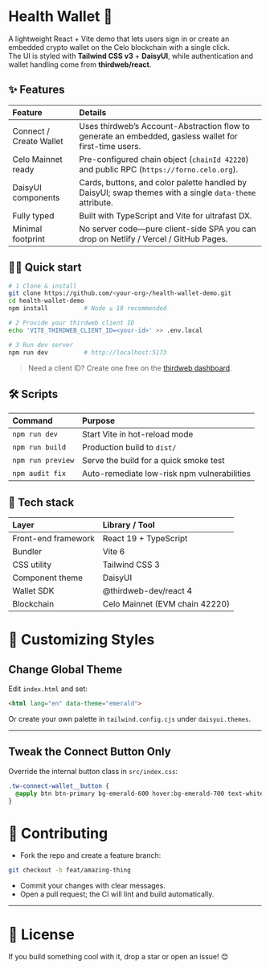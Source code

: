 # Health Wallet 🌿

A lightweight React + Vite demo that lets users sign in or create an embedded crypto wallet on the Celo blockchain with a single click.  
The UI is styled with **Tailwind CSS v3** + **DaisyUI**, while authentication and wallet handling come from **thirdweb/react**.

## ✨ Features

| Feature | Details |
|:--------|:--------|
| Connect / Create Wallet | Uses thirdweb’s Account-Abstraction flow to generate an embedded, gasless wallet for first-time users. |
| Celo Mainnet ready | Pre-configured chain object (`chainId 42220`) and public RPC (`https://forno.celo.org`). |
| DaisyUI components | Cards, buttons, and color palette handled by DaisyUI; swap themes with a single `data-theme` attribute. |
| Fully typed | Built with TypeScript and Vite for ultrafast DX. |
| Minimal footprint | No server code—pure client-side SPA you can drop on Netlify / Vercel / GitHub Pages. |

## 🏃‍♂️ Quick start

```bash
# 1 Clone & install
git clone https://github.com/<your-org>/health-wallet-demo.git
cd health-wallet-demo
npm install          # Node ≥ 18 recommended

# 2 Provide your thirdweb client ID
echo 'VITE_THIRDWEB_CLIENT_ID=<your-id>' >> .env.local

# 3 Run dev server
npm run dev          # http://localhost:5173
```

> Need a client ID? Create one free on the [thirdweb dashboard](https://thirdweb.com).

## 🛠 Scripts

| Command | Purpose |
|:--------|:--------|
| `npm run dev` | Start Vite in hot-reload mode |
| `npm run build` | Production build to `dist/` |
| `npm run preview` | Serve the build for a quick smoke test |
| `npm audit fix` | Auto-remediate low-risk npm vulnerabilities |

## 🔧 Tech stack

| Layer | Library / Tool |
|:------|:---------------|
| Front-end framework | React 19 + TypeScript |
| Bundler | Vite 6 |
| CSS utility | Tailwind CSS 3 |
| Component theme | DaisyUI |
| Wallet SDK | @thirdweb-dev/react 4 |
| Blockchain | Celo Mainnet (EVM chain 42220) |


# 🌈 Customizing Styles

## Change Global Theme

Edit `index.html` and set:

```html
<html lang="en" data-theme="emerald">
```

Or create your own palette in `tailwind.config.cjs` under `daisyui.themes`.

---

## Tweak the Connect Button Only

Override the internal button class in `src/index.css`:

```css
.tw-connect-wallet__button {
  @apply btn btn-primary bg-emerald-600 hover:bg-emerald-700 text-white;
}
```

# 🤝 Contributing

- Fork the repo and create a feature branch:

```bash
git checkout -b feat/amazing-thing
```

- Commit your changes with clear messages.
- Open a pull request; the CI will lint and build automatically.

---

# 📜 License

If you build something cool with it, drop a star or open an issue! 😊